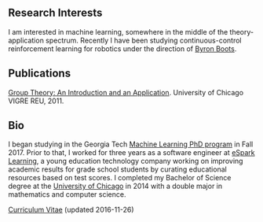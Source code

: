 ## Research Interests

I am interested in machine learning, somewhere in the middle of the theory-application spectrum. Recently I have been studying continuous-control reinforcement learning for robotics under the direction of [Byron Boots](https://www.cc.gatech.edu/~bboots3/).

## Publications

[Group Theory: An Introduction and an Application](http://www.math.uchicago.edu/~may/VIGRE/VIGRE2011/REUPapers/Hatch.pdf). University of Chicago VIGRE REU, 2011.

## Bio

I began studying in the Georgia Tech [Machine Learning PhD program](http://ml.gatech.edu/phd) in Fall 2017. Prior to that, I worked for three years as a software engineer at [eSpark Learning](http://www.esparklearning.com), a young education technology company working on improving academic results for grade school students by curating educational resources based on test scores. I completed my Bachelor of Science degree at the [University of Chicago](http://www.uchicago.edu) in 2014 with a double major in mathematics and computer science. 

[Curriculum Vitae](cv-2016-11-26.pdf) (updated 2016-11-26)

